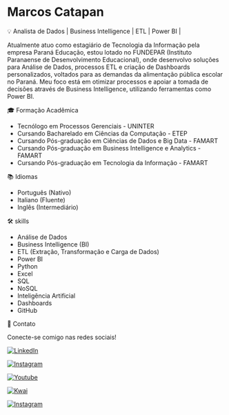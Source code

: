 # Marcos Catapan

💡 Analista de Dados | Business Intelligence | ETL | Power BI |

Atualmente atuo como estagiário de Tecnologia da Informação pela empresa Paraná Educação, estou lotado no FUNDEPAR (Instituto Paranaense de
Desenvolvimento Educacional), onde desenvolvo soluções para Análise de Dados, processos ETL e criação de Dashboards personalizados, voltados para as demandas da alimentação pública escolar no Paraná. Meu foco está em otimizar processos e apoiar a tomada de decisões através de Business Intelligence, utilizando ferramentas como Power BI.


🎓 Formação Acadêmica

- Tecnólogo em Processos Gerenciais - UNINTER
- Cursando Bacharelado em Ciências da Computação - ETEP
- Cursando Pós-graduação em Ciências de Dados e Big Data - FAMART
- Cursando Pós-graduação em Business Intelligence e Analytics - FAMART
- Cursando Pós-graduação em Tecnologia da Informação - FAMART

📚 Idiomas 

- Português (Nativo)
- Italiano (Fluente)
- Inglês (Intermediário)

🛠️ skills

- Análise de Dados
- Business Intelligence (BI)
- ETL (Extração, Transformação e Carga de Dados)
- Power BI
- Python
- Excel
- SQL
- NoSQL
- Inteligência Artificial
- Dashboards
- GitHub
  
📧 Contato

Conecte-se comigo nas redes sociais!

[![LinkedIn](https://img.shields.io/badge/LinkedIn-0077B5?style=for-the-badge&logo=linkedin&logoColor=white)](https://www.linkedin.com/in/marcoscatapan/)

[![Instagram](https://img.shields.io/badge/-Instagram-E1306C?style=for-the-badge&logo=instagram&logoColor=white)](https://www.instagram.com/marcos_catapan/)

[![Youtube](https://img.shields.io/badge/-Youtube-%23E4405F?style=for-the-badge&logo=Youtube&logoColor=white)](https://youtube.com/@marcoscatapan/)

[![Kwai](https://img.shields.io/badge/-Kwai-%23E4405F?style=for-the-badge&logoKwai&logoColor=white)](https://v.kwai.com/u/@marcosvcatapan/)

[![Instagram](https://img.shields.io/badge/-Instagram-E1306C?style=for-the-badge&logo=instagram&logoColor=white)](https://www.instagram.com/marcos_catapan/)
